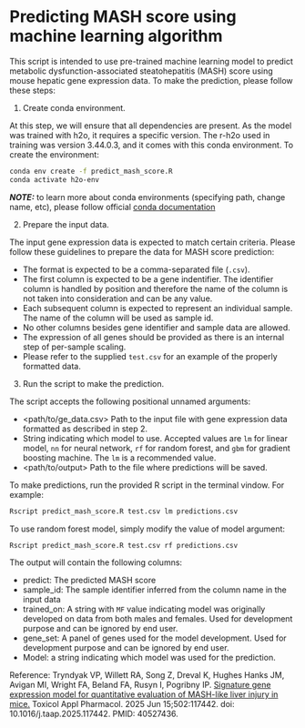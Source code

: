 # Predicting MASH score using machine learning algorithm

This script is intended to use pre-trained machine learning model to predict metabolic dysfunction-associated steatohepatitis (MASH) score using mouse hepatic gene expression data. To make the prediction, please follow these steps:

1. Create conda environment.

At this step, we will ensure that all dependencies are present. As the model was trained with h2o, it requires a specific version. The r-h2o used in training was version 3.44.0.3, and it comes with this conda environment. To create the environment:
    
```bash
conda env create -f predict_mash_score.R
conda activate h2o-env
```

**_NOTE:_** to learn more about conda environments (specifying path, change name, etc), please follow official [conda documentation](https://docs.conda.io/projects/conda/en/latest/user-guide/tasks/manage-environments.html)

2. Prepare the input data.

The input gene expression data is expected to match certain criteria. Please follow these guidelines to prepare the data for MASH score prediction:
    
- The format is expected to be a comma-separated file (`.csv`).
- The first column is expected to be a gene indentifier. The identifier column is handled by position and therefore the name of the column is not taken into consideration and can be any value.
- Each subsequent column is expected to represent an individual sample. The name of the column will be used as sample id.
- No other columns besides gene identifier and sample data are allowed.
- The expression of all genes should be provided as there is an internal step of per-sample scaling.
- Please refer to the supplied `test.csv` for an example of the properly formatted data.

3. Run the script to make the prediction.

The script accepts the following positional unnamed arguments:
    
- <path/to/ge_data.csv> Path to the input file with gene expression data formatted as described in step 2.
- <model> String indicating which model to use. Accepted values are `lm` for linear model, `nn` for neural network, `rf` for random forest, and `gbm` for gradient boosting machine. The `lm` is a recommended value.
- <path/to/output> Path to the file where predictions will be saved.

To make predictions, run the provided R script in the terminal vindow. For example:
    
```bash
Rscript predict_mash_score.R test.csv lm predictions.csv
```
To use random forest model, simply modify the value of model argument:

```bash
Rscript predict_mash_score.R test.csv rf predictions.csv
```

The output will contain the following columns:

- predict: The predicted MASH score
- sample_id: The sample identifier inferred from the column name in the input data
- trained_on: A string with `MF` value indicating model was originally developed on data from both males and females. Used for development purpose and can be ignored by end user.
- gene_set: A panel of genes used for the model development. Used for development purpose and can be ignored by end user.
- Model: a string indicating which model was used for the prediction.

Reference:
Tryndyak VP, Willett RA, Song Z, Dreval K, Hughes Hanks JM, Avigan MI, Wright FA, Beland FA, Rusyn I, Pogribny IP. [Signature gene expression model for quantitative evaluation of MASH-like liver injury in mice.](https://doi.org/10.1016/j.taap.2025.117442) Toxicol Appl Pharmacol. 2025 Jun 15;502:117442. doi: 10.1016/j.taap.2025.117442. PMID: 40527436.
